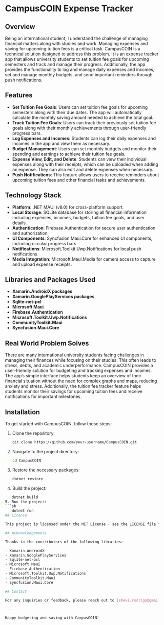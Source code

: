 # CampusCOIN Expense Tracker

## Overview

Being an international student, I understand the challenge of managing financial matters along with studies and work. Managing expenses and saving for upcoming tuition fees is a critical task. CampusCOIN is a technical solution designed to address this problem. It is an expense tracker app that allows university students to set tuition fee goals for upcoming semesters and track and manage their progress. Additionally, the app provides the functionality to log and manage daily expenses and incomes, set and manage monthly budgets, and send important reminders through push notifications.

## Features

- **Set Tuition Fee Goals**: Users can set tuition fee goals for upcoming semesters along with their due dates. The app will automatically calculate the monthly saving amount needed to achieve the total goal.
- **Track Tuition Fee Goals**: Users can track their previously set tuition fee goals along with their monthly achievements through user-friendly progress bars.
- **Log Expenses and Incomes**: Students can log their daily expenses and incomes in the app and view them as necessary.
- **Budget Management**: Users can set monthly budgets and monitor their spending and earnings to achieve their tuition fee goals.
- **Expense View, Edit, and Delete**: Students can view their individual expenses along with their receipts, which can be uploaded when adding an expense. They can also edit and delete expenses when necessary.
- **Push Notifications**: This feature allows users to receive reminders about upcoming tuition fees and other financial tasks and achievements.

## Technology Stack

- **Platform**: .NET MAUI (v8.0) for cross-platform support.
- **Local Storage**: SQLite database for storing all financial information including expenses, incomes, budgets, tuition fee goals, and user details.
- **Authentication**: Firebase Authentication for secure user authentication and authorization.
- **UI Components**: Syncfusion.Maui.Core for enhanced UI components, including circular progress bars.
- **Notifications**: Microsoft.Toolkit.Uwp.Notifications for local push notifications.
- **Media Integration**: Microsoft.Maui.Media for camera access to capture and upload expense receipts.

## Libraries and Packages Used

- **Xamarin.AndroidX packages**
- **Xamarin.GooglePlayServices packages**
- **Sqlite-net-pcl**
- **Microsoft Maui**
- **Firebase.Authentication**
- **Microsoft.Toolkit.Uwp.Notifications**
- **CommunityToolkit.Maui**
- **Syncfusion.Maui.Core**

## Real World Problem Solves

There are many international university students facing challenges in managing their finances while focusing on their studies. This often leads to stress, debts, and academic underperformance. CampusCOIN provides a user-friendly solution for budgeting and tracking expenses and incomes. The app’s simple interface helps students keep an overview of their financial situation without the need for complex graphs and maps, reducing anxiety and stress. Additionally, the tuition fee tracker feature helps students monitor their savings for upcoming tuition fees and receive notifications for important milestones.

## Installation

To get started with CampusCOIN, follow these steps:

1. Clone the repository:
   ```sh
   git clone https://github.com/your-username/CampusCOIN.git
2. Navigate to the project directory:
   ```sh
   cd CampusCOIN
3. Restore the necessary packages:
   ```sh
   dotnet restore
4. Build the project:
```sh
   dotnet build
5. Run the project:
```sh
   dotnet run
## License

This project is licensed under the MIT License - see the LICENSE file for details.

## Acknowledgements

Thanks to the contributors of the following libraries:

- Xamarin.AndroidX
- Xamarin.GooglePlayServices
- Sqlite-net-pcl
- Microsoft Maui
- Firebase.Authentication
- Microsoft.Toolkit.Uwp.Notifications
- CommunityToolkit.Maui
- Syncfusion.Maui.Core

## Contact

For any inquiries or feedback, please reach out to [shevi.rodrigo@gmail.com](mailto:shevi.rodrigo@gmail.com).

---

Happy budgeting and saving with CampusCOIN!
